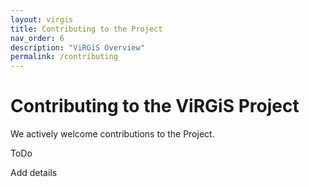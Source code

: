 ```yaml
---
layout: virgis
title: Contributing to the Project
nav_order: 6
description: "ViRGiS Overview"
permalink: /contributing
---
```


# Contributing to the ViRGiS Project

We actively welcome contributions to the Project.

ToDo

Add details